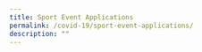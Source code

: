 ```yaml
---
title: Sport Event Applications
permalink: /covid-19/sport-event-applications/
description: ""
---
```




